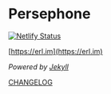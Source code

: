 # Persephone

[![Netlify Status](https://api.netlify.com/api/v1/badges/dec8affe-50c4-42fc-8528-32c7481e1755/deploy-status)](https://app.netlify.com/sites/yexiqingxi/deploys)

[https://erl.im](https://erl.im)

*Powered by [Jekyll](https://jekyllrb.com/)*

[CHANGELOG](https://erl.im/CHANGELOG)
